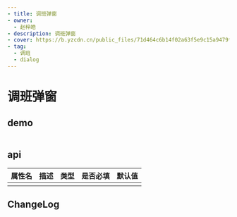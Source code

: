 ```yaml
---
- title: 调班弹窗
- owner:
  - 赵梓皓
- description: 调班弹窗
- cover: https://b.yzcdn.cn/public_files/71d464c6b14f02a63f5e9c15a9479f4a.png
- tag:
  - 调班
  - dialog
---
```


# 调班弹窗
## demo
```jsx
```
## api
| 属性名  | 描述                 | 类型                                                  | 是否必填 | 默认值               |
| ------ | ------------------- | ---------------------------------------------------- | ------- | ------------------- |
|        |                     |                                                      |         |                     |

## ChangeLog
